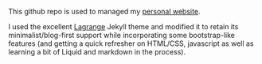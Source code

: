 This github repo is used to managed my [personal website](https://nrotella.github.io).

I used the excellent [Lagrange](https://lenpaul.github.io/Lagrange/) Jekyll theme and modified it to retain its minimalist/blog-first support while incorporating some bootstrap-like features (and getting a quick refresher on HTML/CSS, javascript as well as learning a bit of Liquid and markdown in the process).